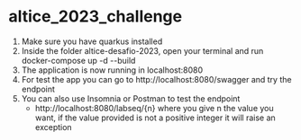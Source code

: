 # altice_2023_challenge

1. Make sure you have quarkus installed
2. Inside the folder altice-desafio-2023, open your terminal and run docker-compose up -d --build
3. The application is now running in localhost:8080
4. For test the app you can go to http://localhost:8080/swagger and try the endpoint 
5. You can also use Insomnia or Postman to test the endpoint
    -  http://localhost:8080/labseq/{n} where you give n the value you want, if the value provided is not a positive integer it will raise an exception
